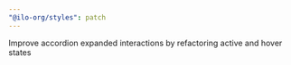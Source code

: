 ```yaml
---
"@ilo-org/styles": patch
---
```


Improve accordion expanded interactions by refactoring active and hover states
